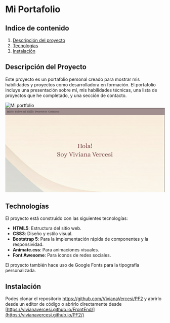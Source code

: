 # Mi Portafolio

## Indice de contenido
1. [Descripción del proyecto](#descripción-del-proyecto)
2. [Tecnologías](#tecnologías)
3. [Instalación](#instalación)


## Descripción del Proyecto
Este proyecto es un portafolio personal creado para mostrar mis habilidades y proyectos como desarrolladora en formación. El portafolio incluye una presentación sobre mí, mis habilidades técnicas, una lista de proyectos que he completado, y una sección de contacto.

![Mi portfolio](fotoWeb.png)
<img src="/assets/fotoWeb.png" alt="Imagen del sitio web" />

## Technologías
El proyecto está construido con las siguientes tecnologías:
- **HTML5**: Estructura del sitio web.
- **CSS3**: Diseño y estilo visual.
- **Bootstrap 5**: Para la implementación rápida de componentes y la responsividad.
- **Animate.css**: Para animaciones visuales.
- **Font Awesome**: Para iconos de redes sociales.
  
El proyecto también hace uso de Google Fonts para la tipografía personalizada.

## Instalación
Podes clonar el repositorio https://github.com/VivianaVercesi/PF2 y abrirlo desde un editor de código o abrirlo directamente desde [https://vivianavercesi.github.io/FrontEnd/](https://vivianavercesi.github.io/PF2/)

